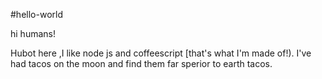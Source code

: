 #hello-world 

hi humans!

Hubot here ,I like node js and coffeescript [that's what I'm made of!).
I've had tacos on the moon and find them far sperior to earth tacos.
